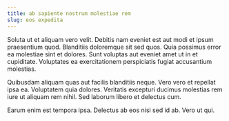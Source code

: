 ```yaml
---
title: ab sapiente nostrum molestiae rem
slug: eos expedita
---
```


Soluta ut et aliquam vero velit. Debitis nam eveniet est aut modi et ipsum praesentium quod. Blanditiis doloremque sit sed quos. Quia possimus error ea molestiae sint et dolores. Sunt voluptas aut eveniet amet ut in et cupiditate. Voluptates ea exercitationem perspiciatis fugiat accusantium molestias.

Quibusdam aliquam quas aut facilis blanditiis neque. Vero vero et repellat ipsa ea. Voluptatem quia dolores. Veritatis excepturi ducimus molestias rem iure ut aliquam rem nihil. Sed laborum libero et delectus cum.

Earum enim est tempora ipsa. Delectus ab eos nisi sed id ab. Vero ut qui.
